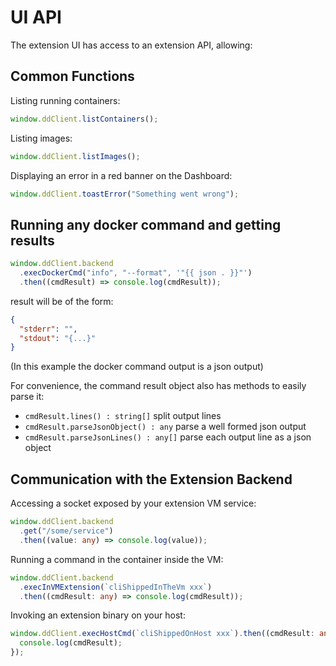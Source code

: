 # UI API

The extension UI has access to an extension API, allowing:

## Common Functions

Listing running containers:

```typescript
window.ddClient.listContainers();
```

Listing images:

```typescript
window.ddClient.listImages();
```

Displaying an error in a red banner on the Dashboard:

```typescript
window.ddClient.toastError("Something went wrong");
```

## Running any docker command and getting results

```typescript
window.ddClient.backend
  .execDockerCmd("info", "--format", '"{{ json . }}"')
  .then((cmdResult) => console.log(cmdResult));
```

result will be of the form:

```json
{
  "stderr": "",
  "stdout": "{...}"
}
```

(In this example the docker command output is a json output)

For convenience, the command result object also has methods to easily parse it:

* `cmdResult.lines() : string[]` split output lines
* `cmdResult.parseJsonObject() : any` parse a well formed json output
* `cmdResult.parseJsonLines() : any[]` parse each output line as a json object

## Communication with the Extension Backend

Accessing a socket exposed by your extension VM service:

```typescript
window.ddClient.backend
  .get("/some/service")
  .then((value: any) => console.log(value));
```

Running a command in the container inside the VM:

```typescript
window.ddClient.backend
  .execInVMExtension(`cliShippedInTheVm xxx`)
  .then((cmdResult: any) => console.log(cmdResult));
```

Invoking an extension binary on your host:

```typescript
window.ddClient.execHostCmd(`cliShippedOnHost xxx`).then((cmdResult: any) => {
  console.log(cmdResult);
});
```
